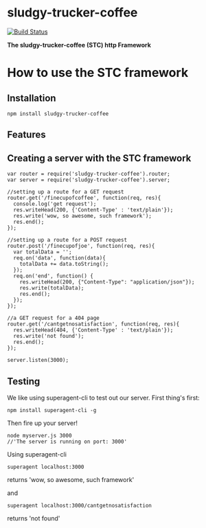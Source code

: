 # sludgy-trucker-coffee

[![Build Status](https://travis-ci.org/timcmiller/sludgy-trucker-coffee.svg)](https://travis-ci.org/timcmiller/sludgy-trucker-coffee)

<strong>The sludgy-trucker-coffee (STC) http Framework</strong>

How to use the STC framework
=====================
Installation
-------------
```npm install sludgy-trucker-coffee```

Features
-----------


Creating a server with the STC framework
--------------------
```
var router = require('sludgy-trucker-coffee').router;
var server = require('sludgy-trucker-coffee').server;

//setting up a route for a GET request
router.get('/finecupofcoffee', function(req, res){
  console.log('get request');
  res.writeHead(200, {'Content-Type' : 'text/plain'});
  res.write('wow, so awesome, such framework');
  res.end();
});

//setting up a route for a POST request
router.post('/finecupofjoe', function(req, res){
  var totalData = '';
  req.on('data', function(data){
    totalData += data.toString();
  });
  req.on('end', function() {
    res.writeHead(200, {"Content-Type": "application/json"});
    res.write(totalData);
    res.end();
  });
});

//a GET request for a 404 page
router.get('/cantgetnosatisfaction', function(req, res){
  res.writeHead(404, {'Content-Type' : 'text/plain'});
  res.write('not found');
  res.end();
});

server.listen(3000);

```

Testing
-------
We like using superagent-cli to test out our server. First thing's first:
```
npm install superagent-cli -g
```
Then fire up your server!
```
node myserver.js 3000
//'The server is running on port: 3000'
```

Using superagent-cli
```
superagent localhost:3000
```
returns 'wow, so awesome, such framework'

and
```
superagent localhost:3000/cantgetnosatisfaction
```
returns 'not found'
